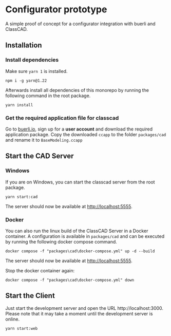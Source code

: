 # Configurator prototype

A simple proof of concept for a configurator integration with buerli and ClassCAD.


## Installation

### Install dependencies

Make sure `yarn 1` is installed.
```
npm i -g yarn@1.22
```

Afterwards install all dependencies of this monorepo by running the following command in the root package.
```
yarn install
```

### Get the required application file for classcad

Go to [buerli.io](https://buerli.io), sign up for a **user account** and download the required application package. Copy the downloaded `ccapp` to the folder `packages/cad` and rename it to `BaseModeling.ccapp`


## Start the CAD Server

### Windows

If you are on Windows, you can start the classcad server from the root package.
```
yarn start:cad
```

The server should now be available at [http://localhost:5555](http://localhost:5555/status).

### Docker

You can also run the linux build of the ClassCAD Server in a Docker container. A configuration is available in `packages/cad` and can be executed by running the following docker compose command.
```
docker compose -f "packages\cad\docker-compose.yml" up -d --build
```

The server should now be available at [http://localhost:5555](http://localhost:5555/status).


Stop the docker container again:
```
docker compose -f "packages\cad\docker-compose.yml" down
```

## Start the Client

Just start the development server and open the URL http://localhost:3000. Please note that it may take a moment until the development server is online.

```
yarn start:web
```
